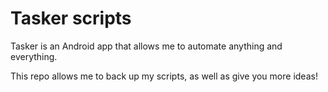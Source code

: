 # Tasker scripts
Tasker is an Android app that allows me to automate anything and everything.

This repo allows me to back up my scripts, as well as give you more ideas!
